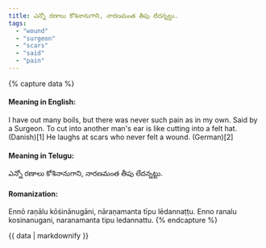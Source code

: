```yaml
---
title: ఎన్నో రణాలు కోశినానుగాని, నారణమంత తీపు లేదన్నట్టు.
tags:
  - "wound"
  - "surgeon"
  - "scars"
  - "said"
  - "pain"
---
```


{% capture data %}
#### Meaning in English:
I have out many boils, but there was never such pain as in my own.
Said by a Surgeon.
To cut into another man's ear is like cutting into a felt hat. (Danish)[1]
He laughs at scars who never felt a wound. (German)[2]

#### Meaning in Telugu:
ఎన్నో రణాలు కోశినానుగాని, నారణమంత తీపు లేదన్నట్టు.

#### Romanization:
Ennō raṇālu kōśinānugāni, nāraṇamanta tīpu lēdannaṭṭu.
Enno ranalu kosinanugani, naranamanta tipu ledannattu.
{% endcapture %}

{{ data | markdownify }}

